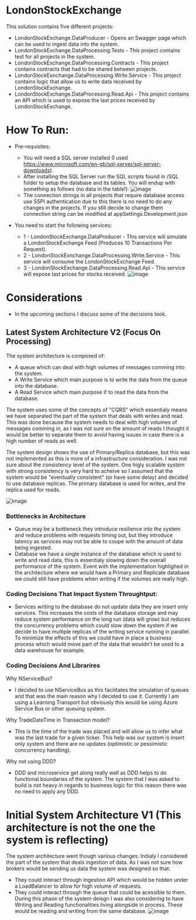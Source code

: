 # LondonStockExchange
This solution contains five different projects:
- LondonStockExchange.DataProducer - Opens an Swagger page which can be used to ingest data into the system.
- LondonStockExchange.DataProcessing.Tests - This project contains test for all projects in the system.
- LondonStockExchange.DataProcessing.Contracts - This project contains contracts that had to be shared between projects.
- LondonStockExnchange.DataProcessing.Write.Service - This project contains logic that allow us to write data received by LondonStockExchange.
- LondonStockExchange.DataProcessing.Read.Api - This project contains an API which is used to expose the last prices received by LondonStockExchange.

# How To Run:
- Pre-requisites:
  - You will need a SQL server installed (I used https://www.microsoft.com/en-gb/sql-server/sql-server-downloads).
  - After installing the SQL Server run the SQL scripts found in /SQL folder to setup the database and its tables. You will endup with something as follows (no data in the table!):
![image](https://user-images.githubusercontent.com/10722526/154356309-89bab495-1687-4779-b098-07a1495d5510.png)
  - The connection strings in all projects that require database access use SSPI authentication due to this there is no need to do any changes in the projects. If you still decide to change them connection string can be modified at appSettings.Development.json

- You need to start the following services:
  - 1 - LondonStockExchange.DataProducer - This service will simulate a LondonStockExchange Feed (Produces 10 Transactions Per Request).
  - 2 - LondonStockExnchange.DataProcessing.Write.Service - This service will consume the LondonStockExchange Feed.
  - 3 - LondonStockExchange.DataProcessing.Read.Api - This service will expose last prices for stocks received.
![image](https://user-images.githubusercontent.com/10722526/154355778-c439de38-c45e-45a1-90ba-a28f7b222e74.png)

# Considerations 
- In the upcoming sections I discuss some of the decisions took.

## Latest System Architecture V2 (Focus On Processing)
The system architecture is composed of:
- A queue which can deal with high volumes of messages comming into the system.
- A Write Service which main purpose is to write the data from the queue into the database.
- A Read Service which main purpose if to read the data from the database.

The system uses some of the concepts of "CQRS" which essentialy means we have separated the part of the system that deals with writes and read. This was done because the system needs to deal with high volumes of messages comming in, as I was not sure on the amount of reads I thought it would be better to separate them to avoid having issues in case there is a high number of reads as well.

The system design shows the use of Primary/Replica database, but this was not implemented as this is more of a infrastructure consideration. I was not sure about the consistency level of the system. One higly scalable system with strong consistency is very hard to acheive so I assumed that the system would be "eventually consistent" (or have some delay) and decided to use database replicas. The primary database is used for writes, and the replica used for reads. 

![image](https://user-images.githubusercontent.com/10722526/154353210-28f1fe04-3462-4f4e-8071-5016bafdcb55.png)

### Bottlenecks in Architecture
- Queue may be a bottleneck they introduce resilience into the system and reduce problems with requests timing out, but they introduce latency as services may not be able to coupe with the amount of data being ingested.
- Database we have a single instance of the database which is used to write and read data, this is essentialy slowing down the overall performance of the system. Event with the implementation highlighed in the architecture where we would have a Primary and Replicate database we could still have problems when writing if the volumes are really high.

### Coding Decisions That Impact System Throughtput:
- Services writing to the database do not update data they are insert only services. This increases the costs of the database storage and may reduce system performance on the long run (data will grow) but reduces the  concurrency problems which could slow down the system if we decide to have multiple replicas of the writing service running in parallel. To minimize the effects of this we could have in place a business process which would move part of the data that wouldn't be used to a data warehouse for example.

### Coding Decisions And Librarires
Why NServiceBus? 
- I decided to use NServiceBus as this facilitates the simulation of queues and that was the main reason why I decided to use it. Currently I am using a Learning Transport but obviously this would be using Azure Service Bus or other queuing system.

Why TradeDateTime in Transaction model?
- This is the time of the trade was placed and will allow us to infer what was the last trade for a given ticker. This help was our system is insert only system and there are no updates (optimistic or pessimistic concurrency handling).

Why not using DDD?
- DDD and microservice get along really well as DDD helps to do functional boundaries of the system. The system that I was asked to build is not heavy in regards to business logic for this reason there was no need to apply any DDD.

# Initial System Architecture V1 (**This architecture is not the one the system is reflecting**)
The system architecture went though various changes. Initialy I considered the part of the system that deals ingestion of data. As I was not sure how brokers would be sending us data the system was designed so that:
- They could interact through Ingestion API which would be hidden under a LoadBalancer to allow for high volume of requests. 
- They could interact through the queue that could be acessible to them.
During this phase of the system deisgn I was also considering to have Writing and Reading functionalities living alongside in process. These would be reading and writing from the same database.
![image](https://user-images.githubusercontent.com/10722526/154350689-f13fd40c-e667-49fa-bbed-2610c0813beb.png)

